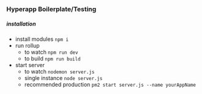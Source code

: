 ### Hyperapp Boilerplate/Testing ###

##### installation #####
- install modules `npm i`
- run rollup
  - to watch `npm run dev`
  - to build `npm run build`
- start server
  - to watch `nodemon server.js`
  - single instance `node server.js`
  - recommended production `pm2 start server.js --name yourAppName`
